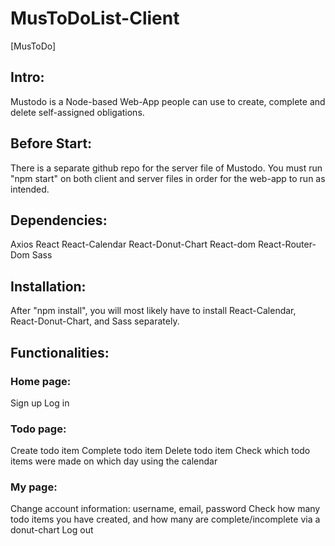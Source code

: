 # MusToDoList-Client

[MusToDo]

## Intro:

Mustodo is a Node-based Web-App people can use to create, complete and delete self-assigned obligations.

## Before Start:

There is a separate github repo for the server file of Mustodo. You must run "npm start" on both client and server files in order for the web-app to run as intended.

## Dependencies:

Axios
React
React-Calendar
React-Donut-Chart
React-dom
React-Router-Dom
Sass

## Installation:

After "npm install", you will most likely have to install React-Calendar, React-Donut-Chart, and Sass separately.

## Functionalities:

### Home page:

Sign up
Log in

### Todo page:

Create todo item
Complete todo item
Delete todo item
Check which todo items were made on which day using the calendar

### My page:

Change account information: username, email, password
Check how many todo items you have created, and how many are complete/incomplete via a donut-chart
Log out
